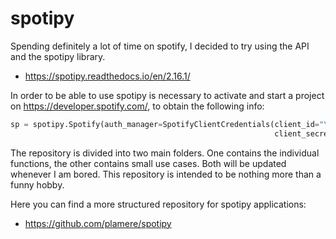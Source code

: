 # spotipy
Spending definitely a lot of time on spotify, I decided to try using the API and the spotipy library.

- https://spotipy.readthedocs.io/en/2.16.1/

In order to be able to use spotipy is necessary to activate and start a project on https://developer.spotify.com/, to obtain the following info:
```python
sp = spotipy.Spotify(auth_manager=SpotifyClientCredentials(client_id="YOUR_APP_CLIENT_ID",
                                                           client_secret="YOUR_APP_CLIENT_SECRET"))
```
The repository is divided into two main folders. One contains the individual functions, the other contains small use cases. Both will be updated whenever I am bored. 
This repository is intended to be nothing more than a funny hobby. 

Here you can find a more structured repository for spotipy applications:

- https://github.com/plamere/spotipy
